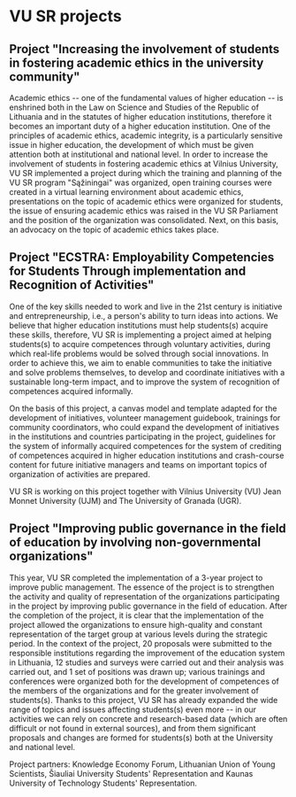 # VU SR projects

## Project \"Increasing the involvement of students in fostering academic ethics in the university community\"

Academic ethics -- one of the fundamental values of higher education --
is enshrined both in the Law on Science and Studies of the Republic of
Lithuania and in the statutes of higher education institutions,
therefore it becomes an important duty of a higher education
institution. One of the principles of academic ethics, academic
integrity, is a particularly sensitive issue in higher education, the
development of which must be given attention both at institutional and
national level. In order to increase the involvement of students in
fostering academic ethics at Vilnius University, VU SR implemented a
project during which the training and planning of the VU SR program
\"Sąžiningai\" was organized, open training courses were created in a
virtual learning environment about academic ethics, presentations on the
topic of academic ethics were organized for students, the issue of
ensuring academic ethics was raised in the VU SR Parliament and the
position of the organization was consolidated. Next, on this basis, an
advocacy on the topic of academic ethics takes place.

## Project \"ECSTRA: Employability Competencies for Students Through implementation and Recognition of Activities\"

One of the key skills needed to work and live in the 21st century is
initiative and entrepreneurship, i.e., a person\'s ability to turn ideas
into actions. We believe that higher education institutions must help
students(s) acquire these skills, therefore, VU SR is implementing a
project aimed at helping students(s) to acquire competences through
voluntary activities, during which real-life problems would be solved
through social innovations. In order to achieve this, we aim to enable
communities to take the initiative and solve problems themselves, to
develop and coordinate initiatives with a sustainable long-term impact,
and to improve the system of recognition of competences acquired
informally.

On the basis of this project, a canvas model and template adapted for
the development of initiatives, volunteer management guidebook,
trainings for community coordinators, who could expand the development
of initiatives in the institutions and countries participating in the
project, guidelines for the system of informally acquired competences
for the system of crediting of competences acquired in higher education
institutions and crash-course content for future initiative managers and
teams on important topics of organization of activities are prepared.

VU SR is working on this project together with Vilnius University (VU)
Jean Monnet University (UJM) and The University of Granada (UGR).

## Project \"Improving public governance in the field of education by involving non-governmental organizations\"

This year, VU SR completed the implementation of a 3-year project to
improve public management. The essence of the project is to strengthen
the activity and quality of representation of the organizations
participating in the project by improving public governance in the field
of education. After the completion of the project, it is clear that the
implementation of the project allowed the organizations to ensure
high-quality and constant representation of the target group at various
levels during the strategic period. In the context of the project, 20
proposals were submitted to the responsible institutions regarding the
improvement of the education system in Lithuania, 12 studies and surveys
were carried out and their analysis was carried out, and 1 set of
positions was drawn up; various trainings and conferences were organized
both for the development of competences of the members of the
organizations and for the greater involvement of students(s). Thanks to
this project, VU SR has already expanded the wide range of topics and
issues affecting students(s) even more -- in our activities we can rely
on concrete and research-based data (which are often difficult or not
found in external sources), and from them significant proposals and
changes are formed for students(s) both at the University and national
level.

Project partners: Knowledge Economy Forum, Lithuanian Union of Young
Scientists, Šiauliai University Students\' Representation and Kaunas
University of Technology Students\' Representation.
